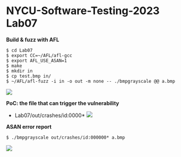 NYCU-Software-Testing-2023 Lab07
===
**Build & fuzz with AFL**
```shell=
$ cd Lab07
$ export CC=~/AFL/afl-gcc
$ export AFL_USE_ASAN=1
$ make
$ mkdir in
$ cp test.bmp in/
$ ~/AFL/afl-fuzz -i in -o out -m none -- ./bmpgrayscale @@ a.bmp
```
![](https://i.imgur.com/TTKE9c0.jpg)

**PoC: the file that can trigger the vulnerability**
- Lab07/out/crashes/id:0000*
![](https://i.imgur.com/XM49L9R.png)


**ASAN error report**
```shell=
$ ./bmpgrayscale out/crashes/id:000000* a.bmp
```
![](https://i.imgur.com/oh8g4yk.jpg)

